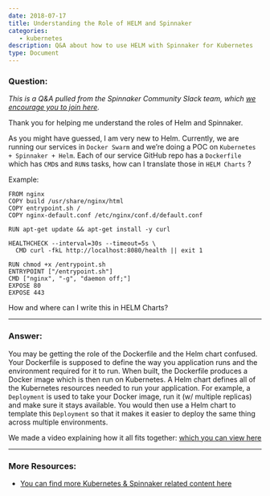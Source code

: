 ```yaml
---
date: 2018-07-17
title: Understanding the Role of HELM and Spinnaker
categories:
   - kubernetes
description: Q&A about how to use HELM with Spinnaker for Kubernetes
type: Document
---
```


### Question:
*This is a Q&A pulled from the Spinnaker Community Slack team, which [we encourage you to join here](http://join.spinnaker.io).*

Thank you for helping me understand the roles of Helm and Spinnaker.

As you might have guessed, I am very new to Helm. Currently, we are running our services in `Docker Swarm` and we’re doing a POC on `Kubernetes + Spinnaker + Helm`. Each of our service GitHub repo has a `Dockerfile` which has `CMD`s and `RUN`s tasks, how can I translate those in `HELM Charts` ?

Example:
```
FROM nginx
COPY build /usr/share/nginx/html
COPY entrypoint.sh /
COPY nginx-default.conf /etc/nginx/conf.d/default.conf

RUN apt-get update && apt-get install -y curl 

HEALTHCHECK --interval=30s --timeout=5s \
  CMD curl -fkL http://localhost:8080/health || exit 1

RUN chmod +x /entrypoint.sh
ENTRYPOINT ["/entrypoint.sh"]
CMD ["nginx", "-g", "daemon off;"]
EXPOSE 80
EXPOSE 443
```


How and where can I write this in HELM Charts?


***

### Answer:

You may be getting the role of the Dockerfile and the Helm chart confused. Your Dockerfile is supposed to define the way you application runs and the environment required for it to run. When built, the Dockerfile produces a Docker image which is then run on Kubernetes. A Helm chart defines all of the Kubernetes resources needed to run your application. For example, a `Deployment` is used to take your Docker image, run it (w/ multiple replicas) and make sure it stays available. You would then use a Helm chart to template this `Deployment` so that it makes it easier to deploy the same thing across multiple environments.

We made a video explaining how it all fits together: [which you can view here](https://kb.armory.io/kubernetes/using-spinnaker-and-helm/)

***

### More Resources: 
- [You can find more Kubernetes & Spinnaker related content here](http://go.armory.io/kubernetes)

